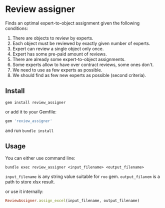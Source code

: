 Review assigner
=======================

Finds an optimal expert-to-object assignment given the following conditions:

1. There are objects to review by experts.
2. Each object must be reviewed by exactly given number of experts.
3. Expert can review a single object only once.
4. Expert has some pre-paid amount of reviews.
5. There are already some expert-to-object assignments.
6. Some experts allow to have over contract reviews, some ones don't.
7. We need to use as few experts as possible.
8. We should find as few new experts as possible (second criteria).

## Install

```
gem install review_assigner
```
or add it to your Gemfile:
```ruby
gem 'review_assigner'
```
and run `bundle install`

## Usage

You can either use command line:
```
bundle exec review_assigner <input_filename> <output_filename>
```
`input_filename` is any string value suitable for `roo` gem.
`output_filanem` is a path to store xlsx result.


or use it internally:
```ruby
ReviewAssigner.assign_excel(input_filename, output_filename)
```


